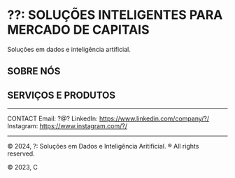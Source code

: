 # ??: SOLUÇÕES INTELIGENTES PARA MERCADO DE CAPITAIS

Soluções em dados e inteligência artificial.

## SOBRE NÓS

## SERVIÇOS E PRODUTOS

---

CONTACT
Email: ?@?
LinkedIn: https://www.linkedin.com/company/?/
Instagram: https://www.instagram.com/?/

---

© 2024, ?: Soluções em Dados e Inteligência Aritificial. ® All rights reserved.



© 2023, C
